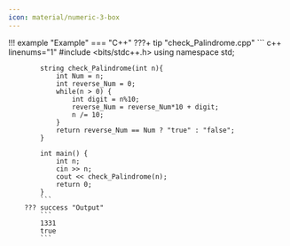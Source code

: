 ```yaml
---
icon: material/numeric-3-box
---
```


!!! example "Example"
    === "C++"
        ???+ tip "check_Palindrome.cpp"
            ``` c++ linenums="1"
            #include <bits/stdc++.h>
            using namespace std;

            string check_Palindrome(int n){
                int Num = n;
                int reverse_Num = 0;
                while(n > 0) {
                    int digit = n%10;
                    reverse_Num = reverse_Num*10 + digit;
                    n /= 10;
                }
                return reverse_Num == Num ? "true" : "false";
            }

            int main() {
                int n;
                cin >> n;
                cout << check_Palindrome(n);
                return 0;
            }
            ```
        ??? success "Output"
            ```
            1331
            true
            ```